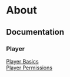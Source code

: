 # About

## Documentation
### Player
[Player Basics](docs/PlayerBasics.md)\
[Player Permissions](docs/PlayerPermissions.md)
